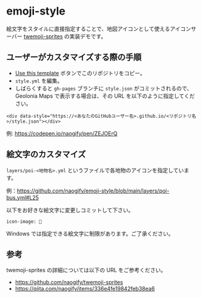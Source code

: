 # emoji-style

絵文字をスタイルに直接指定することで、地図アイコンとして使えるアイコンサーバー [twemoji-sprites](https://github.com/naogify/twemoji-sprites) の実装デモです。

## ユーザーがカスタマイズする際の手順

* [Use this template](https://github.com/naogify/emoji-style/generate) ボタンでこのリポジトリをコピー。
* `style.yml` を編集。
* しばらくすると `gh-pages` ブランチに `style.json` がコミットされるので、Geolonia Maps で表示する場合は、その URL を以下のように指定してください。

```
<div data-style="https://<あなたのGitHubユーザー名>.github.io/<リポジトリ名>/style.json"></div>
```

例: https://codepen.io/naogify/pen/ZEJOErQ


## 絵文字のカスタマイズ

`layers/poi-<地物名>.yml` というファイルで各地物のアイコンを指定しています。  

例：https://github.com/naogify/emoji-style/blob/main/layers/poi-bus.yml#L25

以下をお好きな絵文字に変更しコミットして下さい。

```
icon-image: 🚌
```

Windows では指定できる絵文字に制限があります。ご了承ください。  

## 参考

twemoji-sprites の詳細については以下の URL をご参考ください。

- https://github.com/naogify/twemoji-sprites
- https://qiita.com/naogify/items/336e4fe19842feb38ea6
